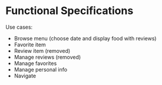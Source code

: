 # Functional Specifications

Use cases:
* Browse menu (choose date and display food with reviews)
* Favorite item
* Review item (removed)
* Manage reviews (removed)
* Manage favorites
* Manage personal info
* Navigate
